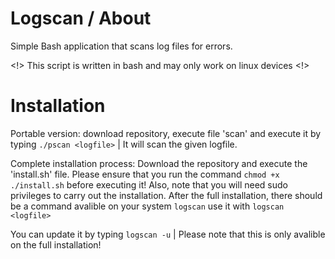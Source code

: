 # Logscan / About
Simple Bash application that scans log files for errors. 

<!> This script is written in bash and may only work on linux devices <!>

# Installation

Portable version: download repository, execute file 'scan' and execute it by typing `./pscan <logfile>` | It will scan the given logfile.
  
Complete installation process: Download the repository and execute the 'install.sh' file.
Please ensure that you run the command `chmod +x ./install.sh` before executing it!
Also, note that you will need sudo privileges to carry out the installation.
After the full installation, there should be a command avalible on your system `logscan` use it with `logscan <logfile>`

You can update it by typing `logscan -u` | Please note that this is only avalible on the full installation!
